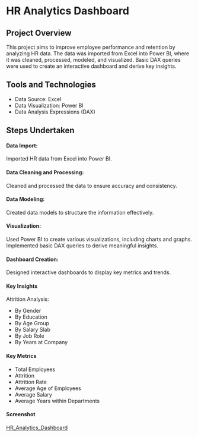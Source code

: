 # HR Analytics Dashboard
## Project Overview
This project aims to improve employee performance and retention by analyzing HR data. The data was imported from Excel into Power BI, where it was cleaned, processed, modeled, and visualized. Basic DAX queries were used to create an interactive dashboard and derive key insights.

## Tools and Technologies
- Data Source: Excel
- Data Visualization: Power BI
- Data Analysis Expressions (DAX)

## Steps Undertaken
#### Data Import:

Imported HR data from Excel into Power BI.
#### Data Cleaning and Processing:

Cleaned and processed the data to ensure accuracy and consistency.
#### Data Modeling:

Created data models to structure the information effectively.
#### Visualization:

Used Power BI to create various visualizations, including charts and graphs.
Implemented basic DAX queries to derive meaningful insights.
#### Dashboard Creation:

Designed interactive dashboards to display key metrics and trends.
#### Key Insights
Attrition Analysis:
- By Gender
- By Education
- By Age Group
- By Salary Slab
- By Job Role
- By Years at Company
#### Key Metrics
- Total Employees
- Attrition
- Attrition Rate
- Average Age of Employees
- Average Salary
- Average Years within Departments
#### Screenshot
[HR_Analytics_Dashboard](https://github.com/madhushree82105/hr_analytics_dashboard/blob/main/HR_Analytics_Dashboard_Image.png)

